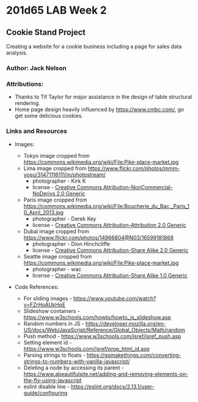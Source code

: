 # 201d65 LAB Week 2

## Cookie Stand Project

Creating a website for a cookie business including a page for sales data analysis.

### Author: Jack Nelson

### Attributions:

  - Thanks to Tif Taylor for major assistance in the design of table structural rendering.
  - Home page design heavily influenced by https://www.cmbc.com/, go get some delicious cookies.

### Links and Resources

  - Images:
    - Tokyo image cropped from https://commons.wikimedia.org/wiki/File:Pike-place-market.jpg
    - Lima image cropped from https://www.flickr.com/photos/mmm-yoso/31471116111/in/photostream/
      - photographer - Kirk K
      - license - [Creative Commons Attribution-NonCommercial-NoDerivs 2.0 Generic](https://creativecommons.org/licenses/by-nc-nd/2.0/)
    - Paris image cropped from https://commons.wikimedia.org/wiki/File:Boucherie_du_Bac,_Paris_10_April_2013.jpg
      - photographer - Derek Key
      - license - [Creative Commons Attribution-Attribution 2.0 Generic](https://creativecommons.org/licenses/by/2.0/deed.en)
    - Dubai image cropped from https://www.flickr.com/photos/14966804@N03/16599181868
      - photographer - Dion Hinchcliffe
      - license - [Creative Commons Attribution-Share Alike 2.0 Generic](https://creativecommons.org/licenses/by-sa/2.0/)
    - Seattle image cropped from https://commons.wikimedia.org/wiki/File:Pike-place-market.jpg
      - photographer - wac
      - license - [Creative Commons Attribution-Share Alike 1.0 Generic](https://creativecommons.org/licenses/by-sa/1.0/deed.en)

  - Code References:
    - For sliding images - https://www.youtube.com/watch?v=FZrHoAUkHpE
    - Slideshow containers - https://www.w3schools.com/howto/howto_js_slideshow.asp
    - Random numbers in JS - https://developer.mozilla.org/en-US/docs/Web/JavaScript/Reference/Global_Objects/Math/random
    - Push method - https://www.w3schools.com/jsref/jsref_push.asp
    - Setting element id - https://www.w3schools.com/jsref/prop_html_id.asp
    - Parsing strings to floats - https://gomakethings.com/converting-strings-to-numbers-with-vanilla-javascript/
    - Deleting a node by accessing its parent - https://www.abeautifulsite.net/adding-and-removing-elements-on-the-fly-using-javascript
    - eslint disable line - https://eslint.org/docs/2.13.1/user-guide/configuring















